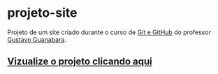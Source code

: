 # projeto-site
 Projeto de um site criado durante o curso de [Git e GitHub](https://www.cursoemvideo.com/curso/curso-de-git-e-github/) do professor [Gustavo Guanabara](https://github.com/gustavoguanabara).
 
 
## [Vizualize o projeto clicando aqui](https://pedro-florentino.github.io/projeto-site/) ##
